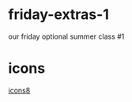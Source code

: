 # friday-extras-1
 our friday optional summer class #1

 # icons
<a href="https://icons8.com/icon/84876/globe">icons8</a>
